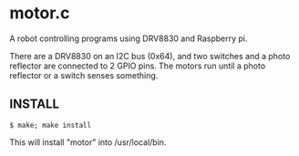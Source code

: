 motor.c
=======

A robot controlling programs using DRV8830 and Raspberry pi.

There are a DRV8830 on an I2C bus (0x64), and two switches and a photo
reflector are connected to 2 GPIO pins.  The motors run until a photo
reflector or a switch senses something.

INSTALL
--------

```
$ make; make install
```

This will install "motor" into /usr/local/bin.
